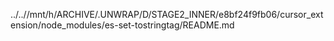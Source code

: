 ../..//mnt/h/ARCHIVE/.UNWRAP/D/STAGE2_INNER/e8bf24f9fb06/cursor_extension/node_modules/es-set-tostringtag/README.md